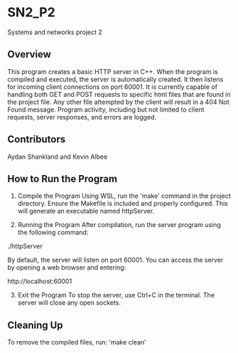 # SN2_P2
Systems and networks project 2

## Overview
This program creates a basic HTTP server in C++. When the program is compiled and executed, the server is automatically created.
It then listens for incoming client connections on port 60001. It is currently capable of handling both GET and POST requests to specific html 
files that are found in the project file. Any other file attempted by the client will result in a 404 Not Found message. Program activity,
including but not limited to client requests, server responses, and errors are logged. 

## Contributors
Aydan Shankland and Kevin Albee

## How to Run the Program
1. Compile the Program
Using WSL, run the 'make' command in the project directory. Ensure the Makefile is included and properly configured. 
This will generate an executable named httpServer.

2. Running the Program
After compilation, run the server program using the following command:

./httpServer

By default, the server will listen on port 60001. You can access the server by opening a web browser and entering:

http://localhost:60001

3. Exit the Program
To stop the server, use Ctrl+C in the terminal. The server will close any open sockets. 

## Cleaning Up
To remove the compiled files, run: 'make clean'